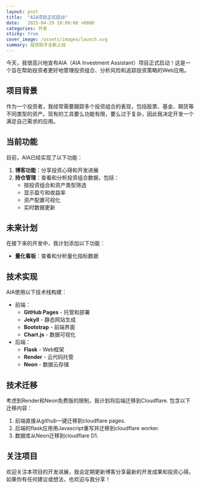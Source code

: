 ```yaml
---
layout: post
title:  "AIA项目正式启动"
date:   2025-04-29 10:00:00 +0800
categories: 开发
sticky: true
cover_image: /assets/images/launch.svg
summary: 投资助手全新上线
---
```


今天，我很高兴地宣布AIA（AIA Investment Assistant）项目正式启动！这是一个旨在帮助投资者更好地管理投资组合、分析风险和追踪投资策略的Web应用。

## 项目背景

作为一个投资者，我经常需要跟踪多个投资组合的表现，包括股票、基金、期货等不同类型的资产。现有的工具要么功能有限，要么过于复杂，因此我决定开发一个满足自己需求的应用。

## 当前功能

目前，AIA已经实现了以下功能：

1. **博客功能**：分享投资心得和开发进展
2. **持仓管理**：查看和分析投资组合数据，包括：
   - 按投资组合和资产类型筛选
   - 显示盈亏和收益率
   - 资产配置可视化
   - 实时数据更新

## 未来计划

在接下来的开发中，我计划添加以下功能：

- **量化看板**：查看和分析量化指标数据

## 技术实现

AIA使用以下技术栈构建：

- 前端：
  - **GitHub Pages** - 托管和部署
  - **Jekyll** - 静态网站生成
  - **Bootstrap** - 前端界面
  - **Chart.js** - 数据可视化
- 后端：
  - **Flask** - Web框架
  - **Render** - 云代码托管
  - **Neon** - 数据云存储

## 技术迁移
考虑到Render和Neon免费版的限制，我计划将后端迁移到Cloudflare.
包含以下迁移内容：
1. 前端直接从github一键迁移到cloudflare pages.
2. 后端的flask应用用Javascript重写并迁移到cloudflare worker.
3. 数据库从Neon迁移到cloudflare D1.

## 关注项目

欢迎关注本项目的开发进展，我会定期更新博客分享最新的开发成果和投资心得。如果你有任何建议或想法，也欢迎与我分享！ 